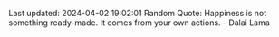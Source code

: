 Last updated: 2024-04-02 19:02:01
Random Quote: Happiness is not something ready-made. It comes from your own actions. - Dalai Lama
